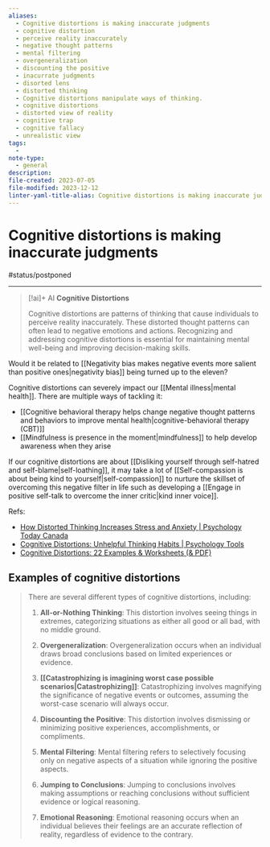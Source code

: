 ```yaml
---
aliases:
  - Cognitive distortions is making inaccurate judgments
  - cognitive distortion
  - perceive reality inaccurately
  - negative thought patterns
  - mental filtering
  - overgeneralization
  - discounting the positive
  - inacurrate judgments
  - disorted lens
  - distorted thinking
  - Cognitive distortions manipulate ways of thinking.
  - cognitive distortions
  - distorted view of reality
  - cognitive trap
  - cognitive fallacy
  - unrealistic view
tags:
  - 
note-type:
  - general
description: 
file-created: 2023-07-05
file-modified: 2023-12-12
linter-yaml-title-alias: Cognitive distortions is making inaccurate judgments
---
```


# Cognitive distortions is making inaccurate judgments

#status/postponed

---
> [!ai]+ AI
> **Cognitive Distortions**
>
> Cognitive distortions are patterns of thinking that cause individuals to perceive reality inaccurately. These distorted thought patterns can often lead to negative emotions and actions. Recognizing and addressing cognitive distortions is essential for maintaining mental well-being and improving decision-making skills.

Would it be related to [[Negativity bias makes negative events more salient than positive ones|negativity bias]] being turned up to the eleven?

Cognitive distortions can severely impact our [[Mental illness|mental health]]. There are multiple ways of tackling it:
- [[Cognitive behavioral therapy helps change negative thought patterns and behaviors to improve mental health|cognitive-behavioral therapy (CBT)]]
- [[Mindfulness is presence in the moment|mindfulness]] to help develop awareness when they arise

If our cognitive distortions are about [[Disliking yourself through self-hatred and self-blame|self-loathing]], it may take a lot of [[Self-compassion is about being kind to yourself|self-compassion]] to nurture the skillset of overcoming this negative filter in life such as developing a [[Engage in positive self-talk to overcome the inner critic|kind inner voice]].

Refs:
- [How Distorted Thinking Increases Stress and Anxiety | Psychology Today Canada](https://www.psychologytoday.com/ca/blog/turning-straw-gold/201409/how-distorted-thinking-increases-stress-and-anxiety)
- [Cognitive Distortions: Unhelpful Thinking Habits | Psychology Tools](https://www.psychologytools.com/articles/unhelpful-thinking-styles-cognitive-distortions-in-cbt/)
- [Cognitive Distortions: 22 Examples & Worksheets (& PDF)](https://positivepsychology.com/cognitive-distortions/#common-cognitive-distortions)

## Examples of cognitive distortions

>
> There are several different types of cognitive distortions, including:
>
> 1. **All-or-Nothing Thinking**: This distortion involves seeing things in extremes, categorizing situations as either all good or all bad, with no middle ground.
>
> 2. **Overgeneralization**: Overgeneralization occurs when an individual draws broad conclusions based on limited experiences or evidence.
>
> 3. **[[Catastrophizing is imagining worst case possible scenarios|Catastrophizing]]**: Catastrophizing involves magnifying the significance of negative events or outcomes, assuming the worst-case scenario will always occur.
>
> 4. **Discounting the Positive**: This distortion involves dismissing or minimizing positive experiences, accomplishments, or compliments.
>
> 5. **Mental Filtering**: Mental filtering refers to selectively focusing only on negative aspects of a situation while ignoring the positive aspects.
>
> 6. **Jumping to Conclusions**: Jumping to conclusions involves making assumptions or reaching conclusions without sufficient evidence or logical reasoning.
>
> 7. **Emotional Reasoning**: Emotional reasoning occurs when an individual believes their feelings are an accurate reflection of reality, regardless of evidence to the contrary.
